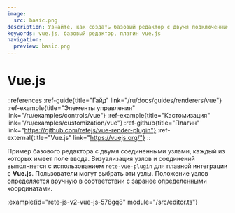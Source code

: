 ```yaml
---
image:
  src: basic.png
description: Узнайте, как создать базовый редактор с двумя подключенными узлами с использованием интеграции с Vue.js. В этом примере показан рендеринг с использованием rete-vue-plugin
keywords: vue.js, базовый редактор, плагин vue.js
navigation:
  preview: basic.png
---
```


# Vue.js

::references
:ref-guide{title="Гайд" link="/ru/docs/guides/renderers/vue"}
:ref-example{title="Элементы управления" link="/ru/examples/controls/vue"}
:ref-example{title="Кастомизация" link="/ru/examples/customization/vue"}
:ref-github{title="Плагин" link="https://github.com/retejs/vue-render-plugin"}
:ref-external{title="Vue.js" link="https://vuejs.org/"}
::

Пример базового редактора с двумя соединенными узлами, каждый из которых имеет поле ввода. Визуализация узлов и соединений выполняется с использованием `rete-vue-plugin` для плавной интеграции с **Vue.js**. Пользователи могут выбрать эти узлы. Положение узлов определяется вручную в соответствии с заранее определенными координатами.

:example{id="rete-js-v2-vue-js-578gq8" module="/src/editor.ts"}
